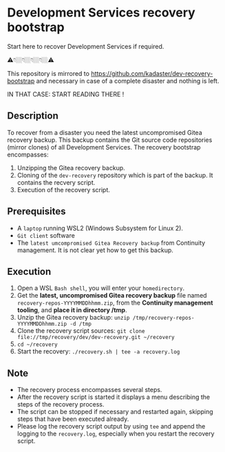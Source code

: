 # Development Services recovery bootstrap

Start here to recover Development Services if required. 

⚠👇🏼👇🏼👇🏼👇🏼⚠

This repository is mirrored to https://github.com/kadaster/dev-recovery-bootstrap and necessary in case of a complete disaster and nothing is left. 

IN THAT CASE: START READING THERE !

## Description

To recover from a disaster you need the latest uncompromised Gitea recovery backup. This backup contains the Git source code repositories (mirror clones) of all Development Services. The recovery bootstrap encompasses:

1. Unzipping the Gitea recovery backup.
1. Cloning of the `dev-recovery` repository which is part of the backup. It contains the recvery script.
1. Execution of the recovery script. 

## Prerequisites

- A `laptop` running WSL2 (Windows Subsystem for Linux 2).
- `Git client` software
- The `latest umcompromised Gitea Recovery backup` from Continuity management. It is not clear yet how to get this backup.

## Execution

1. Open a WSL `Bash shell`, you will enter your `homedirectory`.
1. Get the **latest, uncompromised Gitea recovery backup** file named `recovery-repos-YYYYMMDDhhmm.zip`, from the **Continuity management tooling**, and **place it in directory /tmp**. 
1. Unzip the Gitea recovery backup: `unzip /tmp/recovery-repos-YYYYMMDDhhmm.zip -d /tmp`
1. Clone the recovery script sources: `git clone file://tmp/recovery/dev/dev-recovery.git ~/recovery`
1. `cd ~/recovery`
1. Start the recovery: `./recovery.sh | tee -a recovery.log`

## Note
- The recovery process encompasses several steps. 
- After the recovery script is started it displays a menu describing the steps of the recovery process. 
- The script can be stopped if necessary and restarted again, skipping steps that have been executed already. 
- Please log the recovery script output by using `tee` and append the logging to the `recovery.log`, especially when you restart the recovery script.
